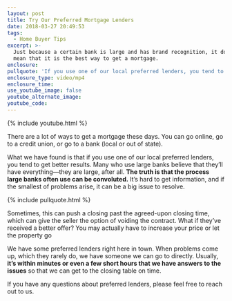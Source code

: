 ```yaml
---
layout: post
title: Try Our Preferred Mortgage Lenders
date: 2018-03-27 20:49:53
tags:
  - Home Buyer Tips
excerpt: >-
  Just because a certain bank is large and has brand recognition, it doesn’t
  mean that it is the best way to get a mortgage.
enclosure:
pullquote: 'If you use one of our local preferred lenders, you tend to get better results.'
enclosure_type: video/mp4
enclosure_time:
use_youtube_image: false
youtube_alternate_image:
youtube_code:
---
```


{% include youtube.html %}

There are a lot of ways to get a mortgage these days. You can go online, go to a credit union, or go to a bank (local or out of state).

What we have found is that if you use one of our local preferred lenders, you tend to get better results. Many who use large banks believe that they’ll have everything—they are large, after all. **The truth is that the process large banks often use can be convoluted.** It’s hard to get information, and if the smallest of problems arise, it can be a big issue to resolve.

{% include pullquote.html %}

Sometimes, this can push a closing past the agreed-upon closing time, which can give the seller the option of voiding the contract. What if they’ve received a better offer? You may actually have to increase your price or let the property go

We have some preferred lenders right here in town. When problems come up, which they rarely do, we have someone we can go to directly. Usually, **it’s within minutes or even a few short hours that we have answers to the issues** so that we can get to the closing table on time.

If you have any questions about preferred lenders, please feel free to reach out to us.